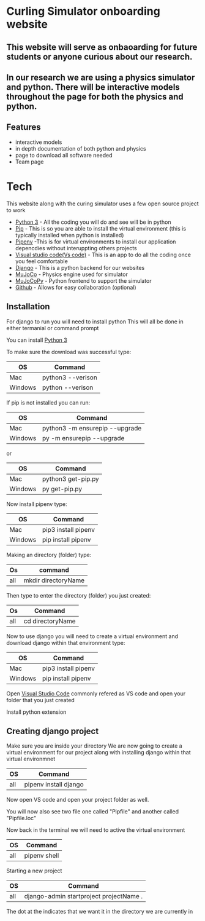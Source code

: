 # Curling Simulator onboarding website
## This website will serve as onbaoarding for future students or anyone curious about our research.
## In our research we are using a physics simulator and python. There will be interactive models throughout the page for both the physics and python.

## Features
- interactive models
- in depth documentation of both python and physics 
- page to download all software needed 
- Team page

# Tech
This website along with the curing simulator uses a few open source project to work
- <ins>Python 3</ins> - All the coding you will do and see will be in python
- <ins>Pip</ins> - This is so you are able to install the virtual environment (this is typically installed when python is installed)
- <ins>Pipenv</ins> -This is for virtual environments to install our application depencdies without interuppting others projects 
- <ins>Visual studio code(Vs code)</ins> - This is an app to do all the coding once you feel comfortable
- <ins>Django</ins> - This is a python backend for our websites
- <ins>MuJoCo</ins> - Physics engine used for simulator
- <ins>MuJoCoPy</ins> - Python frontend to support the simulator
- <ins>Github</ins> - Allows for easy collaboration (optional)

## Installation
For django to run you will need to install python
This will all be done in either termanial or command prompt

You can install [Python 3](https://www.python.org/downloads/)

To make sure the download was successful type:

|OS| Command |
|---|---|
|Mac|python3 --verison|
|Windows| python --verison|

If pip is not installed you can run:

|OS| Command |
|---|---|
|Mac|python3 -m ensurepip --upgrade|
|Windows|py -m ensurepip --upgrade|

or 

|OS| Command |
|---|---|
|Mac|python3 get-pip.py|
|Windows|py get-pip.py|


Now install pipenv type:

|OS| Command |
|---|---|
|Mac|pip3 install pipenv|
|Windows|pip install pipenv|


Making an directory (folder) type:

|Os|command|
|---|---|
|all|mkdir directoryName|

Then type to enter the directory (folder) you just created:

|Os|Command|
|---|---|
|all|cd directoryName|

Now to use django you will need to create a virtual environment and download django within that environment type:

|OS| Command |
|---|---|
|Mac|pip3 install pipenv|
|Windows|pip install pipenv|

Open [Visual Studio Code](https://code.visualstudio.com/download) commonly refered as VS code and open your folder that you just created

Install python extension

## Creating django project

Make sure you are inside your directory
We are now going to create a virtual environment for our project along with installing django within that virtual environmnet

|OS|Command|
|---|---|
|all| pipenv install django|

Now open VS code and open your project folder as well.

You will now also see two file one called "Pipfile" and another called "Pipfile.loc"

Now back in the terminal we will need to active the virtual environment 

|OS|Command|
|---|---|
|all|pipenv shell|

Starting a new project

|OS|Command|
|---|---|
|all|django-admin startproject projectName .|

The dot at the indicates that we want it in the directory we are currently in





